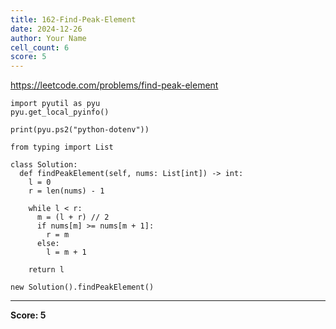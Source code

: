 ```yaml
---
title: 162-Find-Peak-Element
date: 2024-12-26
author: Your Name
cell_count: 6
score: 5
---
```


https://leetcode.com/problems/find-peak-element


```
import pyutil as pyu
pyu.get_local_pyinfo()
```


```
print(pyu.ps2("python-dotenv"))
```


```
from typing import List
```


```
class Solution:
  def findPeakElement(self, nums: List[int]) -> int:
    l = 0
    r = len(nums) - 1

    while l < r:
      m = (l + r) // 2
      if nums[m] >= nums[m + 1]:
        r = m
      else:
        l = m + 1

    return l
```


```
new Solution().findPeakElement()
```


---
**Score: 5**